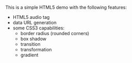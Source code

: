 This is a simple HTML5 demo with the following features:

 * HTML5 audio tag
 * data URL generation
 * some CSS3 capabilities:
    * border radius (rounded corners)
	* box shadow
	* transition
	* transformation
	* gradient
